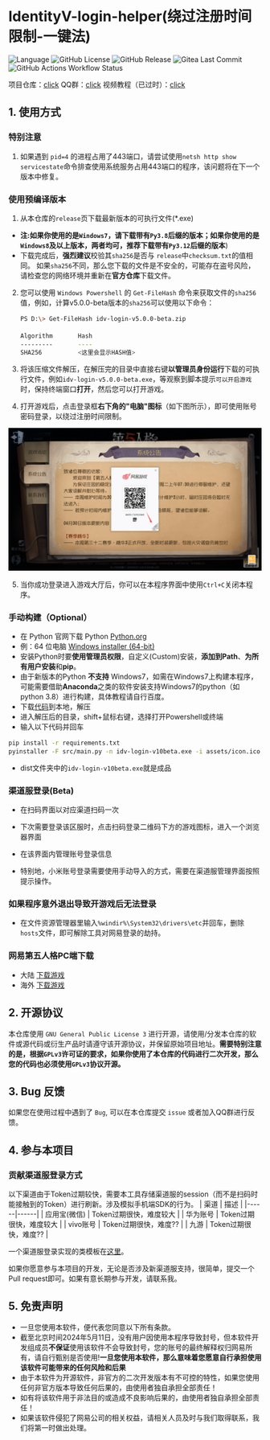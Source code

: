 # IdentityV-login-helper(绕过注册时间限制-一键法)
![Language](https://img.shields.io/badge/language-python-blue.svg)
![GitHub License](https://img.shields.io/github/license/Alexander-Porter/idv-login)
![GitHub Release](https://img.shields.io/github/v/release/Alexander-Porter/idv-login)
![Gitea Last Commit](https://img.shields.io/github/commits-since/Alexander-Porter/idv-login/latest)
![GitHub Actions Workflow Status](https://img.shields.io/github/actions/workflow/status/Alexander-Porter/idv-login/build-stable.yaml)


项目仓库：[click](https://github.com/Alexander-Porter/idv-login)
QQ群：[click](https://www.bilibili.com/opus/920131433914171416)
视频教程（已过时）：[click](https://www.bilibili.com/video/BV1qM4m1Q7i8)

## 1. 使用方式

### 特别注意
1. 如果遇到 ``pid=4`` 的进程占用了443端口，请尝试使用``netsh http show servicestate``命令排查使用系统服务占用443端口的程序，该问题将在下一个版本中修复。

### 使用预编译版本
1. 从本仓库的``release``页下载最新版本的可执行文件(*.exe)
- **注:如果你使用的是`Windows7`，请下载带有`Py3.8`后缀的版本；如果你使用的是`Windows8`及以上版本，两者均可，推荐下载带有`Py3.12`后缀的版本**)
- 下载完成后，**强烈建议**校验其``sha256``是否与 ``release``中``checksum.txt``的值相同。
    如果``sha256``不同，那么您下载的文件是不安全的，可能存在盗号风险，请检查您的网络环境并重新在**官方仓库**下载文件。
2. 您可以使用 ``Windows Powershell`` 的 ``Get-FileHash`` 命令来获取文件的``sha256``值，例如，计算v5.0.0-beta版本的`sha256`可以使用以下命令：
    ```bash
    PS D:\> Get-FileHash idv-login-v5.0.0-beta.zip
    
    Algorithm       Hash
    ---------       ----
    SHA256          <这里会显示HASH值>
    ```
3. 将该压缩文件解压，在解压完的目录中直接右键**以管理员身份运行**下载的可执行文件，例如``idv-login-v5.0.0-beta.exe``，等观察到脚本提示``可以开启游戏``时，保持终端窗口**打开**，然后您可以打开游戏。    
   
4. 打开游戏后，点击登录框**右下角的"电脑"图标**（如下图所示），即可使用账号密码登录，以绕过注册时间限制。

![图1](assets/image1.png)

5. 当你成功登录进入游戏大厅后，你可以在本程序界面中使用``Ctrl+C``关闭本程序。

### 手动构建（Optional）

* 在 Python 官网下载 Python [Python.org](https://www.python.org/downloads/release/python-3123/)
* 例：64 位电脑 [Windows installer (64-bit)](https://www.python.org/ftp/python/3.12.3/python-3.12.3-amd64.exe)
* 安装Python时要**使用管理员权限**，自定义(Custom)安装，**添加到Path**、**为所有用户安装**和**pip**。
* 由于新版本的Python **不支持** Windows7，如需在Windows7上构建本程序，可能需要借助**Anaconda**之类的软件安装支持Windows7的python（如 python 3.8）进行构建，具体教程请自行百度。
* 下载[代码](https://github.com/Alexander-Porter/idv-login/archive/refs/heads/one-key.zip)到本地，解压
* 进入解压后的目录，shift+鼠标右键，选择打开Powershell或终端
* 输入以下代码并回车
```bash
pip install -r requirements.txt
pyinstaller -F src/main.py -n idv-login-v10beta.exe -i assets/icon.ico --version-file assets/version.txt --uac-admin
```
* dist文件夹中的`idv-login-v10beta.exe`就是成品

### 渠道服登录(Beta)

* 在扫码界面以对应渠道扫码一次
* 下次需要登录该区服时，点击扫码登录二维码下方的游戏图标，进入一个浏览器界面
* 在该界面内管理账号登录信息

* 特别地，小米账号登录需要使用手动导入的方式，需要在渠道服管理界面按照提示操作。

### 如果程序意外退出导致开游戏后无法登录
* 在文件资源管理器里输入`%windir%\System32\drivers\etc`并回车，删除`hosts`文件，即可解除工具对网易登录的劫持。

### 网易第五人格PC端下载
* 大陆 [下载游戏](https://adl.netease.com/d/g/id5/c/gw?type=pc)
* 海外 [下载游戏](https://h55na.gdl.easebar.com/identityv_setup_release_oversea_0112.exe)


## 2. 开源协议
本仓库使用 ``GNU General Public License 3`` 进行开源，请使用/分发本仓库的软件或源代码或衍生产品时请遵守该开源协议，并保留原始项目地址。**需要特别注意的是，根据``GPLv3``许可证的要求，如果你使用了本仓库的代码进行二次开发，那么您的代码也必须使用`GPLv3`协议开源。**

## 3. Bug 反馈
如果您在使用过程中遇到了 ``Bug``, 可以在本仓库提交 `issue` 或者加入QQ群进行反馈。

## 4. 参与本项目

### 贡献渠道服登录方式
以下渠道由于Token过期较快，需要本工具存储渠道服的session（而不是扫码时能接触到的Token）进行刷新。涉及模拟手机端SDK的行为。
| 渠道 | 描述 |
|------|------|
| 应用宝(微信) | Token过期很快，难度较大 |
| 华为账号 | Token过期很快，难度较大 |
| vivo账号 | Token过期很快，难度?? |
| 九游 | Token过期很快，难度?? |

一个渠道服登录实现的类模板在[这里](src/channelHandler/miChannelHandler.py)。

如果你愿意参与本项目的开发，无论是否涉及新渠道服支持，很简单，提交一个Pull request即可。如果有意长期参与开发，请联系我。

## 5. 免责声明
- 一旦您使用本软件，便代表您同意以下所有条款。
- 截至北京时间2024年5月11日，没有用户因使用本程序导致封号，但本软件开发组成员**不保证**使用该软件不会导致封号，您的账号的最终解释权归网易所有，请自行甄别是否使用!**一旦您使用本软件，那么意味着您愿意自行承担使用该软件可能带来的任何风险和后果**
- 由于本软件为开源软件，非官方的二次开发版本有不可控的特性，如果您使用任何非官方版本导致任何后果的，由使用者独自承担全部责任！
- 如有将该软件用于非法目的或造成不良影响后果的，由使用者独自承担全部责任！
- 如果该软件侵犯了网易公司的相关权益，请相关人员及时与我们取得联系，我们将第一时做出处理。
